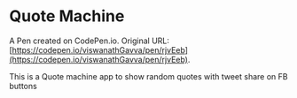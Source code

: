 # Quote Machine

A Pen created on CodePen.io. Original URL: [https://codepen.io/viswanathGavva/pen/rjvEeb](https://codepen.io/viswanathGavva/pen/rjvEeb).

This is a Quote machine app to show random quotes with tweet share on FB buttons
